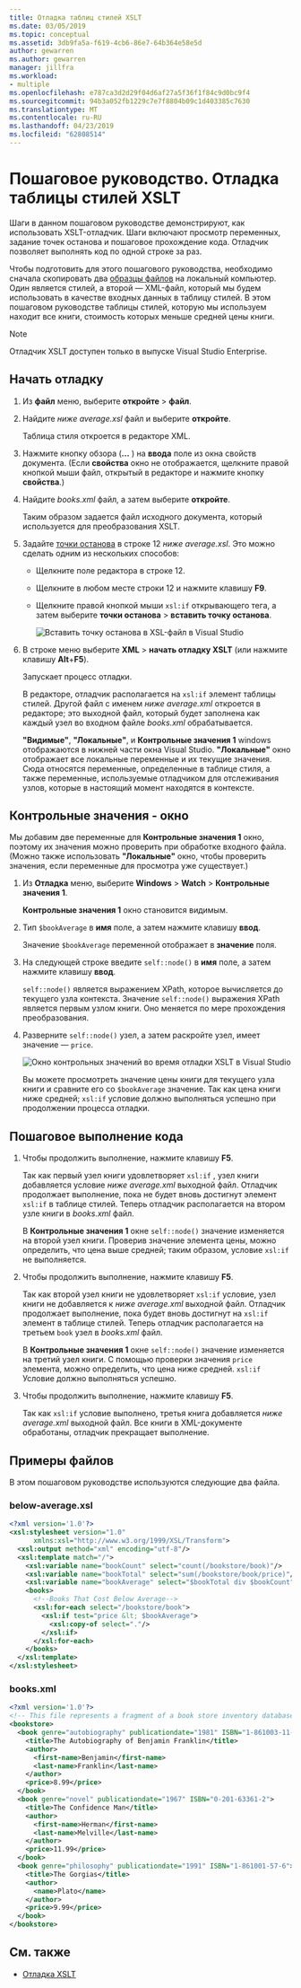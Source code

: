 ```yaml
---
title: Отладка таблиц стилей XSLT
ms.date: 03/05/2019
ms.topic: conceptual
ms.assetid: 3db9fa5a-f619-4cb6-86e7-64b364e58e5d
author: gewarren
ms.author: gewarren
manager: jillfra
ms.workload:
- multiple
ms.openlocfilehash: e787ca3d2d29f04d6af27a5f36f1f84c9d0bc9f4
ms.sourcegitcommit: 94b3a052fb1229c7e7f8804b09c1d403385c7630
ms.translationtype: MT
ms.contentlocale: ru-RU
ms.lasthandoff: 04/23/2019
ms.locfileid: "62808514"
---
```

# <a name="walkthrough-debug-an-xslt-style-sheet"></a>Пошаговое руководство. Отладка таблицы стилей XSLT

Шаги в данном пошаговом руководстве демонстрируют, как использовать XSLT-отладчик. Шаги включают просмотр переменных, задание точек останова и пошаговое прохождение кода. Отладчик позволяет выполнять код по одной строке за раз.

Чтобы подготовить для этого пошагового руководства, необходимо сначала скопировать два [образцы файлов](#sample-files) на локальный компьютер. Один является стилей, а второй — XML-файл, который мы будем использовать в качестве входных данных в таблицу стилей. В этом пошаговом руководстве таблицы стилей, которую мы используем находит все книги, стоимость которых меньше средней цены книги.

> [!NOTE]
> Отладчик XSLT доступен только в выпуске Visual Studio Enterprise.

## <a name="start-debugging"></a>Начать отладку

1. Из **файл** меню, выберите **откройте** > **файл**.

2. Найдите *ниже average.xsl* файл и выберите **откройте**.

   Таблица стиля откроется в редакторе XML.

3. Нажмите кнопку обзора (**...** ) на **ввода** поле из окна свойств документа. (Если **свойства** окно не отображается, щелкните правой кнопкой мыши файл, открытый в редакторе и нажмите кнопку **свойства**.)

4. Найдите *books.xml* файл, а затем выберите **откройте**.

   Таким образом задается файл исходного документа, который используется для преобразования XSLT.

5. Задайте [точки останова](../debugger/using-breakpoints.md) в строке 12 *ниже average.xsl*. Это можно сделать одним из нескольких способов:

   - Щелкните поле редактора в строке 12.

   - Щелкните в любом месте строки 12 и нажмите клавишу **F9**.

   - Щелкните правой кнопкой мыши `xsl:if` открывающего тега, а затем выберите **точки останова** > **вставить точку останова**.

      ![Вставить точку останова в XSL-файл в Visual Studio](media/insert-breakpoint.PNG)

6. В строке меню выберите **XML** > **начать отладку XSLT** (или нажмите клавишу **Alt**+**F5**).

   Запускает процесс отладки.

   В редакторе, отладчик располагается на `xsl:if` элемент таблицы стилей. Другой файл с именем *ниже average.xml* откроется в редакторе; это выходной файл, который будет заполнена как каждый узел во входном файле *books.xml* обрабатывается.

   **"Видимые"**, **"Локальные"**, и **Контрольные значения 1** windows отображаются в нижней части окна Visual Studio. **"Локальные"** окно отображает все локальные переменные и их текущие значения. Сюда относятся переменные, определенные в таблице стиля, а также переменные, используемые отладчиком для отслеживания узлов, которые в настоящий момент находятся в контексте.

## <a name="watch-window"></a>Контрольные значения - окно

Мы добавим две переменные для **Контрольные значения 1** окно, поэтому их значения можно проверить при обработке входного файла. (Можно также использовать **"Локальные"** окно, чтобы проверить значения, если переменные для просмотра уже существует.)

1. Из **Отладка** меню, выберите **Windows** > **Watch** > **Контрольные значения 1**.

   **Контрольные значения 1** окно становится видимым.

2. Тип `$bookAverage` в **имя** поле, а затем нажмите клавишу **ввод**.

   Значение `$bookAverage` переменной отображает в **значение** поля.

3. На следующей строке введите `self::node()` в **имя** поле, а затем нажмите клавишу **ввод**.

   `self::node()` является выражением XPath, которое вычисляется до текущего узла контекста. Значение `self::node()` выражения XPath является первым узлом книги. Оно меняется по мере прохождения преобразования.

4. Разверните `self::node()` узел, а затем раскройте узел, имеет значение — `price`.

   ![Окно контрольных значений во время отладки XSLT в Visual Studio](media/xslt-debugging-watch-window.png)

   Вы можете просмотреть значение цены книги для текущего узла книги и сравните его со `$bookAverage` значение. Так как цена книги ниже средней; `xsl:if` условие должно выполняться успешно при продолжении процесса отладки.

## <a name="step-through-the-code"></a>Пошаговое выполнение кода

1. Чтобы продолжить выполнение, нажмите клавишу **F5**.

   Так как первый узел книги удовлетворяет `xsl:if` , узел книги добавляется условие *ниже average.xml* выходной файл. Отладчик продолжает выполнение, пока не будет вновь достигнут элемент `xsl:if` в таблице стилей. Теперь отладчик располагается на втором узле книги в *books.xml* файл.

   В **Контрольные значения 1** окне `self::node()` значение изменяется на второй узел книги. Проверив значение элемента цены, можно определить, что цена выше средней; таким образом, условие `xsl:if` не выполняется.

2. Чтобы продолжить выполнение, нажмите клавишу **F5**.

   Так как второй узел книги не удовлетворяет `xsl:if` условие, узел книги не добавляется к *ниже average.xml* выходной файл. Отладчик продолжает выполнение, пока будет вновь достигнут на `xsl:if` элемент в таблице стилей. Теперь отладчик располагается на третьем `book` узел в *books.xml* файл.

   В **Контрольные значения 1** окне `self::node()` значение изменяется на третий узел книги. С помощью проверки значения `price` элемента, можно определить, что цена ниже средней. `xsl:if` Условие должно выполняться успешно.

3. Чтобы продолжить выполнение, нажмите клавишу **F5**.

   Так как `xsl:if` условие выполнено, третья книга добавляется *ниже average.xml* выходной файл. Все книги в XML-документе обработаны, отладчик прекращает выполнение.

## <a name="sample-files"></a>Примеры файлов

В этом пошаговом руководстве используются следующие два файла.

### <a name="below-averagexsl"></a>below-average.xsl

```xml
<?xml version='1.0'?>
<xsl:stylesheet version="1.0"
      xmlns:xsl="http://www.w3.org/1999/XSL/Transform">
  <xsl:output method="xml" encoding="utf-8"/>
  <xsl:template match="/">
    <xsl:variable name="bookCount" select="count(/bookstore/book)"/>
    <xsl:variable name="bookTotal" select="sum(/bookstore/book/price)"/>
    <xsl:variable name="bookAverage" select="$bookTotal div $bookCount"/>
    <books>
      <!--Books That Cost Below Average-->
      <xsl:for-each select="/bookstore/book">
        <xsl:if test="price &lt; $bookAverage">
          <xsl:copy-of select="."/>
        </xsl:if>
      </xsl:for-each>
    </books>
  </xsl:template>
</xsl:stylesheet>
```

### <a name="booksxml"></a>books.xml

```xml
<?xml version='1.0'?>
<!-- This file represents a fragment of a book store inventory database -->
<bookstore>
  <book genre="autobiography" publicationdate="1981" ISBN="1-861003-11-0">
    <title>The Autobiography of Benjamin Franklin</title>
    <author>
      <first-name>Benjamin</first-name>
      <last-name>Franklin</last-name>
    </author>
    <price>8.99</price>
  </book>
  <book genre="novel" publicationdate="1967" ISBN="0-201-63361-2">
    <title>The Confidence Man</title>
    <author>
      <first-name>Herman</first-name>
      <last-name>Melville</last-name>
    </author>
    <price>11.99</price>
  </book>
  <book genre="philosophy" publicationdate="1991" ISBN="1-861001-57-6">
    <title>The Gorgias</title>
    <author>
      <name>Plato</name>
    </author>
    <price>9.99</price>
  </book>
</bookstore>
```

## <a name="see-also"></a>См. также

- [Отладка XSLT](../xml-tools/debugging-xslt.md)